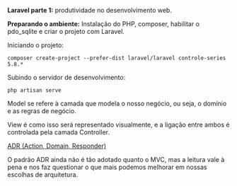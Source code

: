 **Laravel parte 1:** produtividade no desenvolvimento web.

**Preparando o ambiente:** Instalação do PHP, composer, habilitar o pdo_sqlite e criar o projeto com Laravel.

Iniciando o projeto:
```
composer create-project --prefer-dist laravel/laravel controle-series 5.8.*
```

Subindo o servidor de desenvolvimento:
```
php artisan serve
```

Model se refere à camada que modela o nosso negócio, ou seja, o domínio e as regras de negócio. 

View é como isso será representado visualmente, e a ligação entre ambos é controlada pela camada Controller.

[ADR (Action, Domain, Responder)](http://pmjones.io/adr/)

O padrão ADR ainda não é tão adotado quanto o MVC, mas a leitura vale à pena e nos faz questionar o que mais podemos melhorar em nossas escolhas de arquitetura.